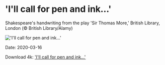 # 'I'll call for pen and ink…'

Shakespeare's handwriting from the play 'Sir Thomas More,' British Library, London (© British Library/Alamy)

!['I'll call for pen and ink…'](https://bing.com/th?id=OHR.SirThomasMore_EN-US9546326212_UHD.jpg&rf=LaDigue_UHD.jpg&pid=hp&w=1024&h=576)

Date: 2020-03-16

Download 4k: ['I'll call for pen and ink…'](https://bing.com/th?id=OHR.SirThomasMore_EN-US9546326212_UHD.jpg&rf=LaDigue_UHD.jpg&pid=hp&w=3840&h=2160)

